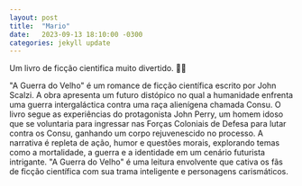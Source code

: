 ```yaml
---
layout: post
title:  "Mario"
date:   2023-09-13 18:10:00 -0300
categories: jekyll update
---
```



Um livro de ficção cientifica muito divertido. 👾📖

"A Guerra do Velho" é um romance de ficção científica escrito por John Scalzi. A obra apresenta um futuro distópico no qual a humanidade enfrenta uma guerra intergaláctica contra uma raça alienígena chamada Consu. O livro segue as experiências do protagonista John Perry, um homem idoso que se voluntaria para ingressar nas Forças Coloniais de Defesa para lutar contra os Consu, ganhando um corpo rejuvenescido no processo. A narrativa é repleta de ação, humor e questões morais, explorando temas como a mortalidade, a guerra e a identidade em um cenário futurista intrigante. "A Guerra do Velho" é uma leitura envolvente que cativa os fãs de ficção científica com sua trama inteligente e personagens carismáticos.
